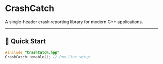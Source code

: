 # CrashCatch

A single-header crash reporting library for modern C++ applications.

---

## 🚀 Quick Start

```cpp
#include "CrashCatch.hpp"
CrashCatch::enable(); // One-line setup
